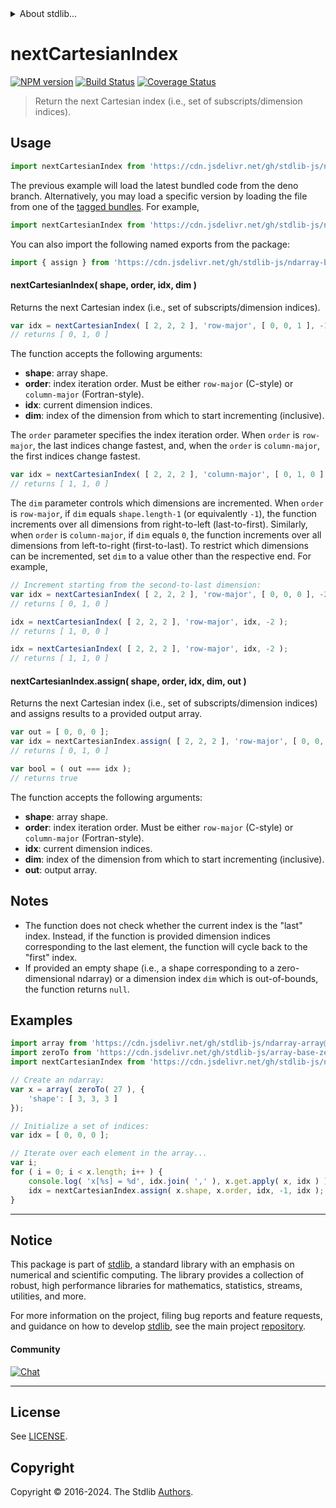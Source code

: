 <!--

@license Apache-2.0

Copyright (c) 2023 The Stdlib Authors.

Licensed under the Apache License, Version 2.0 (the "License");
you may not use this file except in compliance with the License.
You may obtain a copy of the License at

   http://www.apache.org/licenses/LICENSE-2.0

Unless required by applicable law or agreed to in writing, software
distributed under the License is distributed on an "AS IS" BASIS,
WITHOUT WARRANTIES OR CONDITIONS OF ANY KIND, either express or implied.
See the License for the specific language governing permissions and
limitations under the License.

-->


<details>
  <summary>
    About stdlib...
  </summary>
  <p>We believe in a future in which the web is a preferred environment for numerical computation. To help realize this future, we've built stdlib. stdlib is a standard library, with an emphasis on numerical and scientific computation, written in JavaScript (and C) for execution in browsers and in Node.js.</p>
  <p>The library is fully decomposable, being architected in such a way that you can swap out and mix and match APIs and functionality to cater to your exact preferences and use cases.</p>
  <p>When you use stdlib, you can be absolutely certain that you are using the most thorough, rigorous, well-written, studied, documented, tested, measured, and high-quality code out there.</p>
  <p>To join us in bringing numerical computing to the web, get started by checking us out on <a href="https://github.com/stdlib-js/stdlib">GitHub</a>, and please consider <a href="https://opencollective.com/stdlib">financially supporting stdlib</a>. We greatly appreciate your continued support!</p>
</details>

# nextCartesianIndex

[![NPM version][npm-image]][npm-url] [![Build Status][test-image]][test-url] [![Coverage Status][coverage-image]][coverage-url] <!-- [![dependencies][dependencies-image]][dependencies-url] -->

> Return the next Cartesian index (i.e., set of subscripts/dimension indices).

<!-- Section to include introductory text. Make sure to keep an empty line after the intro `section` element and another before the `/section` close. -->

<section class="intro">

</section>

<!-- /.intro -->

<!-- Package usage documentation. -->



<section class="usage">

## Usage

```javascript
import nextCartesianIndex from 'https://cdn.jsdelivr.net/gh/stdlib-js/ndarray-base-next-cartesian-index@deno/mod.js';
```
The previous example will load the latest bundled code from the deno branch. Alternatively, you may load a specific version by loading the file from one of the [tagged bundles](https://github.com/stdlib-js/ndarray-base-next-cartesian-index/tags). For example,

```javascript
import nextCartesianIndex from 'https://cdn.jsdelivr.net/gh/stdlib-js/ndarray-base-next-cartesian-index@v0.2.1-deno/mod.js';
```

You can also import the following named exports from the package:

```javascript
import { assign } from 'https://cdn.jsdelivr.net/gh/stdlib-js/ndarray-base-next-cartesian-index@deno/mod.js';
```

#### nextCartesianIndex( shape, order, idx, dim )

Returns the next Cartesian index (i.e., set of subscripts/dimension indices).

```javascript
var idx = nextCartesianIndex( [ 2, 2, 2 ], 'row-major', [ 0, 0, 1 ], -1 );
// returns [ 0, 1, 0 ]
```

The function accepts the following arguments:

-   **shape**: array shape.
-   **order**: index iteration order. Must be either `row-major` (C-style) or `column-major` (Fortran-style).
-   **idx**: current dimension indices.
-   **dim**: index of the dimension from which to start incrementing (inclusive).

The `order` parameter specifies the index iteration order. When `order` is `row-major`, the last indices change fastest, and, when the `order` is `column-major`, the first indices change fastest.

```javascript
var idx = nextCartesianIndex( [ 2, 2, 2 ], 'column-major', [ 0, 1, 0 ], 0 );
// returns [ 1, 1, 0 ]
```

The `dim` parameter controls which dimensions are incremented. When `order` is `row-major`, if `dim` equals `shape.length-1` (or equivalently `-1`), the function increments over all dimensions from right-to-left (last-to-first). Similarly, when `order` is `column-major`, if `dim` equals `0`, the function increments over all dimensions from left-to-right (first-to-last). To restrict which dimensions can be incremented, set `dim` to a value other than the respective end. For example,

```javascript
// Increment starting from the second-to-last dimension:
var idx = nextCartesianIndex( [ 2, 2, 2 ], 'row-major', [ 0, 0, 0 ], -2 );
// returns [ 0, 1, 0 ]

idx = nextCartesianIndex( [ 2, 2, 2 ], 'row-major', idx, -2 );
// returns [ 1, 0, 0 ]

idx = nextCartesianIndex( [ 2, 2, 2 ], 'row-major', idx, -2 );
// returns [ 1, 1, 0 ]
```

#### nextCartesianIndex.assign( shape, order, idx, dim, out )

Returns the next Cartesian index (i.e., set of subscripts/dimension indices) and assigns results to a provided output array.

```javascript
var out = [ 0, 0, 0 ];
var idx = nextCartesianIndex.assign( [ 2, 2, 2 ], 'row-major', [ 0, 0, 1 ], -1, out );
// returns [ 0, 1, 0 ]

var bool = ( out === idx );
// returns true
```

The function accepts the following arguments:

-   **shape**: array shape.
-   **order**: index iteration order. Must be either `row-major` (C-style) or `column-major` (Fortran-style).
-   **idx**: current dimension indices.
-   **dim**: index of the dimension from which to start incrementing (inclusive).
-   **out**: output array.

</section>

<!-- /.usage -->

<!-- Package usage notes. Make sure to keep an empty line after the `section` element and another before the `/section` close. -->

<section class="notes">

## Notes

-   The function does not check whether the current index is the "last" index. Instead, if the function is provided dimension indices corresponding to the last element, the function will cycle back to the "first" index.
-   If provided an empty shape (i.e., a shape corresponding to a zero-dimensional ndarray) or a dimension index `dim` which is out-of-bounds, the function returns `null`.

</section>

<!-- /.notes -->

<!-- Package usage examples. -->

<section class="examples">

## Examples

<!-- eslint no-undef: "error" -->

```javascript
import array from 'https://cdn.jsdelivr.net/gh/stdlib-js/ndarray-array@deno/mod.js';
import zeroTo from 'https://cdn.jsdelivr.net/gh/stdlib-js/array-base-zero-to@deno/mod.js';
import nextCartesianIndex from 'https://cdn.jsdelivr.net/gh/stdlib-js/ndarray-base-next-cartesian-index@deno/mod.js';

// Create an ndarray:
var x = array( zeroTo( 27 ), {
    'shape': [ 3, 3, 3 ]
});

// Initialize a set of indices:
var idx = [ 0, 0, 0 ];

// Iterate over each element in the array...
var i;
for ( i = 0; i < x.length; i++ ) {
    console.log( 'x[%s] = %d', idx.join( ',' ), x.get.apply( x, idx ) );
    idx = nextCartesianIndex.assign( x.shape, x.order, idx, -1, idx );
}
```

</section>

<!-- /.examples -->

<!-- Section to include cited references. If references are included, add a horizontal rule *before* the section. Make sure to keep an empty line after the `section` element and another before the `/section` close. -->

<section class="references">

</section>

<!-- /.references -->

<!-- Section for related `stdlib` packages. Do not manually edit this section, as it is automatically populated. -->

<section class="related">

</section>

<!-- /.related -->

<!-- Section for all links. Make sure to keep an empty line after the `section` element and another before the `/section` close. -->


<section class="main-repo" >

* * *

## Notice

This package is part of [stdlib][stdlib], a standard library with an emphasis on numerical and scientific computing. The library provides a collection of robust, high performance libraries for mathematics, statistics, streams, utilities, and more.

For more information on the project, filing bug reports and feature requests, and guidance on how to develop [stdlib][stdlib], see the main project [repository][stdlib].

#### Community

[![Chat][chat-image]][chat-url]

---

## License

See [LICENSE][stdlib-license].


## Copyright

Copyright &copy; 2016-2024. The Stdlib [Authors][stdlib-authors].

</section>

<!-- /.stdlib -->

<!-- Section for all links. Make sure to keep an empty line after the `section` element and another before the `/section` close. -->

<section class="links">

[npm-image]: http://img.shields.io/npm/v/@stdlib/ndarray-base-next-cartesian-index.svg
[npm-url]: https://npmjs.org/package/@stdlib/ndarray-base-next-cartesian-index

[test-image]: https://github.com/stdlib-js/ndarray-base-next-cartesian-index/actions/workflows/test.yml/badge.svg?branch=v0.2.1
[test-url]: https://github.com/stdlib-js/ndarray-base-next-cartesian-index/actions/workflows/test.yml?query=branch:v0.2.1

[coverage-image]: https://img.shields.io/codecov/c/github/stdlib-js/ndarray-base-next-cartesian-index/main.svg
[coverage-url]: https://codecov.io/github/stdlib-js/ndarray-base-next-cartesian-index?branch=main

<!--

[dependencies-image]: https://img.shields.io/david/stdlib-js/ndarray-base-next-cartesian-index.svg
[dependencies-url]: https://david-dm.org/stdlib-js/ndarray-base-next-cartesian-index/main

-->

[chat-image]: https://img.shields.io/gitter/room/stdlib-js/stdlib.svg
[chat-url]: https://app.gitter.im/#/room/#stdlib-js_stdlib:gitter.im

[stdlib]: https://github.com/stdlib-js/stdlib

[stdlib-authors]: https://github.com/stdlib-js/stdlib/graphs/contributors

[umd]: https://github.com/umdjs/umd
[es-module]: https://developer.mozilla.org/en-US/docs/Web/JavaScript/Guide/Modules

[deno-url]: https://github.com/stdlib-js/ndarray-base-next-cartesian-index/tree/deno
[deno-readme]: https://github.com/stdlib-js/ndarray-base-next-cartesian-index/blob/deno/README.md
[umd-url]: https://github.com/stdlib-js/ndarray-base-next-cartesian-index/tree/umd
[umd-readme]: https://github.com/stdlib-js/ndarray-base-next-cartesian-index/blob/umd/README.md
[esm-url]: https://github.com/stdlib-js/ndarray-base-next-cartesian-index/tree/esm
[esm-readme]: https://github.com/stdlib-js/ndarray-base-next-cartesian-index/blob/esm/README.md
[branches-url]: https://github.com/stdlib-js/ndarray-base-next-cartesian-index/blob/main/branches.md

[stdlib-license]: https://raw.githubusercontent.com/stdlib-js/ndarray-base-next-cartesian-index/main/LICENSE

</section>

<!-- /.links -->
